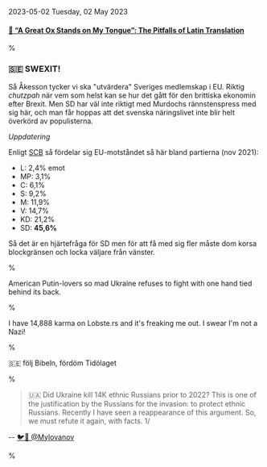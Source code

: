2023-05-02 Tuesday, 02 May 2023

#### [🔗 “A Great Ox Stands on My Tongue”: The Pitfalls of Latin Translation](https://antigonejournal.com/2021/06/pitfalls-latin-translation/)

%

### &#x1F1F8;&#x1F1EA; SWEXIT!

Så Åkesson tycker vi ska "utvärdera" Sveriges medlemskap i EU. Riktig *chutzpah* när vem som helst kan se hur det gått för den brittiska ekonomin efter Brexit. Men SD har väl inte riktigt med Murdochs rännstenspress med sig här, och man får hoppas att det svenska näringslivet inte blir helt överkörd av populisterna.

*Uppdatering*

Enligt [SCB](https://www.europaportalen.se/2021/12/scb-nagot-minskat-eu-motstand-i-sverige) så fördelar sig EU-motståndet så här bland partierna (nov 2021):

* L: 2,4% emot
* MP: 3,1% 
* C: 6,1%
* S: 9,2%
* M: 11,9%
* V: 14,7%
* KD: 21,2%
* SD: **45,6%**

Så det är en hjärtefråga för SD men för att få med sig fler måste dom korsa blockgränsen och locka väljare från vänster. 

%

American Putin-lovers so mad Ukraine refuses to fight with one hand tied behind its back. 

%

I have 14,888 karma on Lobste.rs and it's freaking me out. I swear I'm not a Nazi!

%

&#x1F1F8;&#x1F1EA; följ Bibeln, fördöm Tidölaget

%

> &#x1F1FA;&#x1F1E6; Did Ukraine kill 14K ethnic Russians prior to 2022? This is one of the justification by the Russians for the invasion: to protect ethnic Russians. Recently I have seen a reappearance of this argument. So, we must refute it again, with facts. 1/

-- [🐦🧵 @Mylovanov](https://twitter.com/Mylovanov/status/1653391410362548225) 

%
